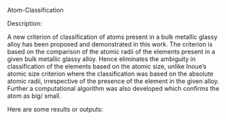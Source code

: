 Atom-Classification

Description:

A new criterion of classification of atoms present in a bulk metallic glassy alloy has been proposed and demonstrated in this work. The criterion is based on the comparison of the atomic radii of the elements present in a given bulk metallic glassy alloy. Hence eliminates the ambiguity in classification of the elements based on the atomic size, unlike Inoue’s atomic size criterion where the classification was based on the absolute atomic radii, irrespective of the presence of the element in the given alloy. Further a computational algorithm was also developed which confirms the atom as big/ small.

Here are some results or outputs:

